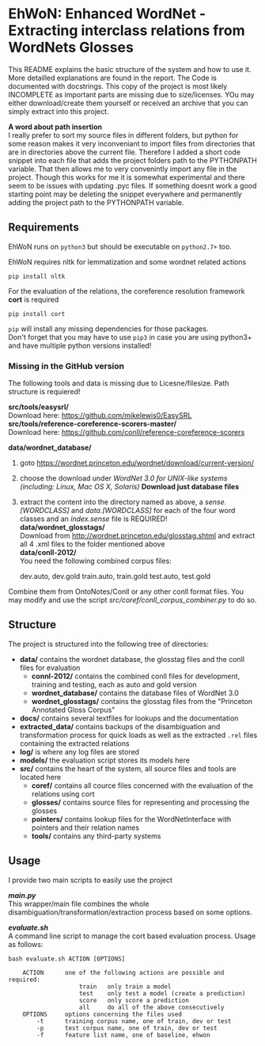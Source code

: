 EhWoN: Enhanced WordNet - Extracting interclass relations from WordNets Glosses
===============================================================================

This README explains the basic structure of the system and how to use it. More detailled explanations are found in the report. The Code is documented with docstrings. This copy of the project is most likely INCOMPLETE as important parts are missing due to size/licenses. YOu may either download/create them
yourself or received an archive that you can simply extract into this project.

**A word about path insertion**  
I really prefer to sort my source files in different folders, but python for some reason makes it very inconveniant to import files
from directories that are in directories above the current file. Therefore I added a short code snippet into each file that adds the project
folders path to the PYTHONPATH variable. That then allows me to very convenintly import any file in the project. Though this works for me it is
somewhat experimental and there seem to be issues with updating .pyc files. If something doesnt work a good starting point may be deleting the snippet
everywhere and permanently adding the project path to the PYTHONPATH variable.

## Requirements

EhWoN runs on `python3` but should be executable on `python2.7+` too.

EhWoN requires nltk for lemmatization and some wordnet related actions

	pip install nltk

For the evaluation of the relations, the coreference resolution framework **cort** is required

	pip install cort

`pip` will install any missing dependencies for those packages.  
Don't forget that you may have to use `pip3` in case you are using python3+ and have multiple python versions installed!

### Missing in the GitHub version

The following tools and data is missing due to Licesne/filesize. Path structure is requiered!

**src/tools/easysrl/**  
Download here: https://github.com/mikelewis0/EasySRL  
**src/tools/reference-coreference-scorers-master/**  
Download here: https://github.com/conll/reference-coreference-scorers  

**data/wordnet_database/**  
1. goto https://wordnet.princeton.edu/wordnet/download/current-version/  
2. choose the download under *WordNet 3.0 for UNIX-like systems (including: Linux, Mac OS X, Solaris)* **Download just database files** 
3. extract the content into the directory named as above, a *sense.[WORDCLASS]* and *data.[WORDCLASS]* for each of the four word classes and an *index.sense* file is REQUIRED!  
**data/wordnet_glosstags/**  
Download from http://wordnet.princeton.edu/glosstag.shtml and extract all 4 .xml files to the folder mentioned above  
**data/conll-2012/**  
You need the following combined corpus files:  

	dev.auto, dev.gold
	train.auto, train.gold
	test.auto, test.gold

Combine them from OntoNotes/Conll or any other conll format files. You may modify and use the script *src/coref/conll_corpus_combiner.py*  to do so.

## Structure

The project is structured into the following tree of directories:

* **data/** contains the wordnet database, the glosstag files and the conll files for evaluation
	* **connl-2012/** contains the combined conll files for development, training and testing, each as auto and gold version
	* **wordnet_database/** contains the database files of WordNet 3.0
	* **wordnet_glosstags/** contains the glosstag files from the "Princeton Annotated Gloss Corpus"
* **docs/** contains several textfiles for lookups and the documentation
* **extracted_data/** contains backups of the disambiguation and transformation process for quick loads as well as the extracted `.rel` files containing the extracted relations
* **log/** is where any log files are stored
* **models/** the evaluation script stores its models here
* **src/** contains the heart of the system, all source files and tools are located here
	* **coref/** contains all cource files concerned with the evaluation of the relations using cort
	* **glosses/** contains source files for representing and processing the glosses
	* **pointers/** contains lookup files for the WordNetInterface with pointers and their relation names
	* **tools/** contains any third-party systems

## Usage

I provide two main scripts to easily use the project

***main.py***  
This wrapper/main file combines the whole disambiguation/transformation/extraction process based on some options.

***evaluate.sh***  
A command line script to manage the cort based evaluation process. Usage as follows:

	bash evaluate.sh ACTION [OPTIONS]

		ACTION		one of the following actions are possible and required:
						train	only train a model
						test	only test a model (create a prediction)
						score	only score a prediction
						all		do all of the above consecutively
		OPTIONS		options concerning the files used
			-t		training corpus name, one of train, dev or test
			-p		test corpus name, one of train, dev or test
			-f 		feature list name, one of baseline, ehwon
